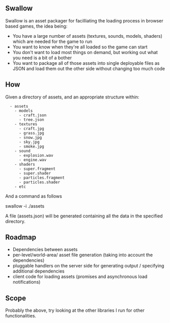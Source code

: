 Swallow
-------

Swallow is an asset packager for facilliating the loading process in browser based games, the idea being:

- You have a large number of assets (textures, sounds, models, shaders) which are needed for the game to run
- You want to know when they're all loaded so the game can start
- You don't want to load most things on demand, but working out what you need is a bit of a bother
- You want to package all of those assets into single deployable files as JSON and load them out the other side without changing too much code

How
----

Given a directory of assets, and an appropriate structure within:

```
  - assets
    - models
      - craft.json
      - tree.json
    - textures
      - craft.jpg
      - grass.jpg
      - snow.jpg
      - sky.jpg
      - smoke.jpg
    - sound
      - explosion.wav
      - engine.wav
    - shaders
      - super.fragment
      - super.shader
      - particles.fragment
      - particles.shader
    - etc
```

And a command as follows

swallow -i ./assets

A file (assets.json) will be generated containing all the data in the specified directory.

Roadmap
-----

- Dependencies between assets
- per-level/world-area/ asset file generation (taking into account the dependencies)
- pluggable handlers on the server side for generating output / specifying additional dependencies
- client code for loading assets (promises and asynchronous load notifications)

Scope
-----

Probably the above, try looking at the other libraries I run for other functionalities.
